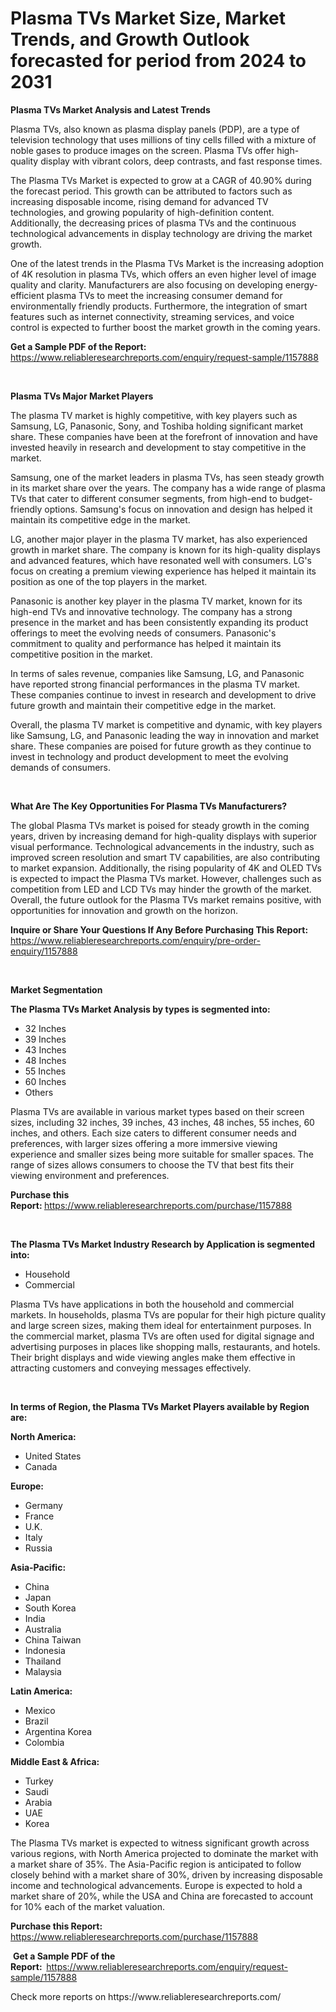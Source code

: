 <p><h1>Plasma TVs Market Size, Market Trends, and Growth Outlook forecasted for period from 2024 to 2031</h1></p><p><strong>Plasma TVs Market Analysis and Latest Trends</strong></p>
<p><p>Plasma TVs, also known as plasma display panels (PDP), are a type of television technology that uses millions of tiny cells filled with a mixture of noble gases to produce images on the screen. Plasma TVs offer high-quality display with vibrant colors, deep contrasts, and fast response times.</p><p>The Plasma TVs Market is expected to grow at a CAGR of 40.90% during the forecast period. This growth can be attributed to factors such as increasing disposable income, rising demand for advanced TV technologies, and growing popularity of high-definition content. Additionally, the decreasing prices of plasma TVs and the continuous technological advancements in display technology are driving the market growth.</p><p>One of the latest trends in the Plasma TVs Market is the increasing adoption of 4K resolution in plasma TVs, which offers an even higher level of image quality and clarity. Manufacturers are also focusing on developing energy-efficient plasma TVs to meet the increasing consumer demand for environmentally friendly products. Furthermore, the integration of smart features such as internet connectivity, streaming services, and voice control is expected to further boost the market growth in the coming years.</p></p>
<p><strong>Get a Sample PDF of the Report:&nbsp;</strong> <a href="https://www.reliableresearchreports.com/enquiry/request-sample/1157888">https://www.reliableresearchreports.com/enquiry/request-sample/1157888</a></p>
<p>&nbsp;</p>
<p><strong>Plasma TVs Major Market Players</strong></p>
<p><p>The plasma TV market is highly competitive, with key players such as Samsung, LG, Panasonic, Sony, and Toshiba holding significant market share. These companies have been at the forefront of innovation and have invested heavily in research and development to stay competitive in the market.</p><p>Samsung, one of the market leaders in plasma TVs, has seen steady growth in its market share over the years. The company has a wide range of plasma TVs that cater to different consumer segments, from high-end to budget-friendly options. Samsung's focus on innovation and design has helped it maintain its competitive edge in the market.</p><p>LG, another major player in the plasma TV market, has also experienced growth in market share. The company is known for its high-quality displays and advanced features, which have resonated well with consumers. LG's focus on creating a premium viewing experience has helped it maintain its position as one of the top players in the market.</p><p>Panasonic is another key player in the plasma TV market, known for its high-end TVs and innovative technology. The company has a strong presence in the market and has been consistently expanding its product offerings to meet the evolving needs of consumers. Panasonic's commitment to quality and performance has helped it maintain its competitive position in the market.</p><p>In terms of sales revenue, companies like Samsung, LG, and Panasonic have reported strong financial performances in the plasma TV market. These companies continue to invest in research and development to drive future growth and maintain their competitive edge in the market.</p><p>Overall, the plasma TV market is competitive and dynamic, with key players like Samsung, LG, and Panasonic leading the way in innovation and market share. These companies are poised for future growth as they continue to invest in technology and product development to meet the evolving demands of consumers.</p></p>
<p>&nbsp;</p>
<p><strong>What Are The Key Opportunities For Plasma TVs Manufacturers?</strong></p>
<p><p>The global Plasma TVs market is poised for steady growth in the coming years, driven by increasing demand for high-quality displays with superior visual performance. Technological advancements in the industry, such as improved screen resolution and smart TV capabilities, are also contributing to market expansion. Additionally, the rising popularity of 4K and OLED TVs is expected to impact the Plasma TVs market. However, challenges such as competition from LED and LCD TVs may hinder the growth of the market. Overall, the future outlook for the Plasma TVs market remains positive, with opportunities for innovation and growth on the horizon.</p></p>
<p><strong>Inquire or Share Your Questions If Any Before Purchasing This Report:</strong> <a href="https://www.reliableresearchreports.com/enquiry/pre-order-enquiry/1157888">https://www.reliableresearchreports.com/enquiry/pre-order-enquiry/1157888</a></p>
<p>&nbsp;</p>
<p><strong>Market Segmentation</strong></p>
<p><strong>The Plasma TVs Market Analysis by types is segmented into:</strong></p>
<p><ul><li>32 Inches</li><li>39 Inches</li><li>43 Inches</li><li>48 Inches</li><li>55 Inches</li><li>60 Inches</li><li>Others</li></ul></p>
<p><p>Plasma TVs are available in various market types based on their screen sizes, including 32 inches, 39 inches, 43 inches, 48 inches, 55 inches, 60 inches, and others. Each size caters to different consumer needs and preferences, with larger sizes offering a more immersive viewing experience and smaller sizes being more suitable for smaller spaces. The range of sizes allows consumers to choose the TV that best fits their viewing environment and preferences.</p></p>
<p><strong>Purchase this Report:&nbsp;</strong><a href="https://www.reliableresearchreports.com/purchase/1157888">https://www.reliableresearchreports.com/purchase/1157888</a></p>
<p>&nbsp;</p>
<p><strong>The Plasma TVs Market Industry Research by Application is segmented into:</strong></p>
<p><ul><li>Household</li><li>Commercial</li></ul></p>
<p><p>Plasma TVs have applications in both the household and commercial markets. In households, plasma TVs are popular for their high picture quality and large screen sizes, making them ideal for entertainment purposes. In the commercial market, plasma TVs are often used for digital signage and advertising purposes in places like shopping malls, restaurants, and hotels. Their bright displays and wide viewing angles make them effective in attracting customers and conveying messages effectively.</p></p>
<p>&nbsp;</p>
<p><strong>In terms of Region, the Plasma TVs Market Players available by Region are:</strong></p>
<p>
    <p> <strong> North America: </strong>
        <ul>
            <li>United States</li>
            <li>Canada</li>
        </ul>
        </p> 
    <p> <strong> Europe: </strong>
        <ul>
            <li>Germany</li>
            <li>France</li>
            <li>U.K.</li>
            <li>Italy</li>
            <li>Russia</li>
        </ul>
        </p> 
    <p> <strong> Asia-Pacific: </strong>
        <ul>
            <li>China</li>
            <li>Japan</li>
            <li>South Korea</li>
            <li>India</li>
            <li>Australia</li>
            <li>China Taiwan</li>
            <li>Indonesia</li>
            <li>Thailand</li>
            <li>Malaysia</li>
        </ul>
        </p> 
    <p> <strong> Latin America: </strong>
        <ul>
            <li>Mexico</li>
            <li>Brazil</li>
            <li>Argentina Korea</li>
            <li>Colombia</li>
        </ul>
        </p> 
    <p> <strong> Middle East & Africa: </strong>
        <ul>
            <li>Turkey</li>
            <li>Saudi</li>
            <li>Arabia</li>
            <li>UAE</li>
            <li>Korea</li>
        </ul>
    </p>
    </p>
<p><p>The Plasma TVs market is expected to witness significant growth across various regions, with North America projected to dominate the market with a market share of 35%. The Asia-Pacific region is anticipated to follow closely behind with a market share of 30%, driven by increasing disposable income and technological advancements. Europe is expected to hold a market share of 20%, while the USA and China are forecasted to account for 10% each of the market valuation.</p></p>
<p><strong>Purchase this Report: </strong><a href="https://www.reliableresearchreports.com/purchase/1157888">https://www.reliableresearchreports.com/purchase/1157888</a></p>
<p>&nbsp;<strong>Get a Sample PDF of the Report:&nbsp;&nbsp;</strong><a href="https://www.reliableresearchreports.com/enquiry/request-sample/1157888">https://www.reliableresearchreports.com/enquiry/request-sample/1157888</a></p>
<p><strong></strong></p>
<p>Check more reports on https://www.reliableresearchreports.com/</p>